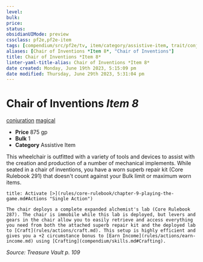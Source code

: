 ```yaml
---
level:
bulk:
price:
status:
obsidianUIMode: preview
cssclass: pf2e,pf2e-item
tags: [compendium/src/pf2e/tv, item/category/assistive-item, trait/conjuration, trait/magical]
aliases: [Chair of Inventions *Item 8*, "Chair of Inventions"]
title: Chair of Inventions *Item 8*
linter-yaml-title-alias: Chair of Inventions *Item 8*
date created: Monday, June 19th 2023, 5:15:09 pm
date modified: Thursday, June 29th 2023, 5:31:04 pm
---
```


# Chair of Inventions *Item 8*

[conjuration](rules/traits/conjuration.md) [magical](rules/traits/magical.md)  

- **Price** 875 gp
- **Bulk** 1
- **Category** Assistive Item

This wheelchair is outfitted with a variety of tools and devices to assist with the creation and production of a number of mechanical implements. While seated in a chair of inventions, you have a worn superb repair kit (Core Rulebook 291) that doesn't count against your Bulk limit or maximum worn items.

```ad-embed-ability
title: Activate [>](rules/core-rulebook/chapter-9-playing-the-game.md#Actions "Single Action")

The chair deploys a complete expanded alchemist's lab (Core Rulebook 287). The chair is immobile while this lab is deployed, but levers and gears in the chair allow you to easily retrieve and access everything you need from both the attached superb repair kit and the deployed lab to [Craft](rules/actions/craft.md). This setup is highly efficient and gives you a +2 circumstance bonus to [Earn Income](rules/actions/earn-income.md) using [Crafting](compendium/skills.md#Crafting).
```

*Source: Treasure Vault p. 109*
